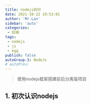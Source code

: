 ```yaml
--- 
title: nodejs初识
date: 2021-10-22 19:53:01
author: 'Mr.Lan'
sidebar: 'auto'
categories: 
 - 后端
tags: 
 - nodejs
 - js
 - egg
publish: false
autoGroup-3: NodeJs
# autoPrev: 
---
```

> 使用nodejs框架搭建前后分离版项目
<!-- more -->
## **1. 初次认识nodejs**